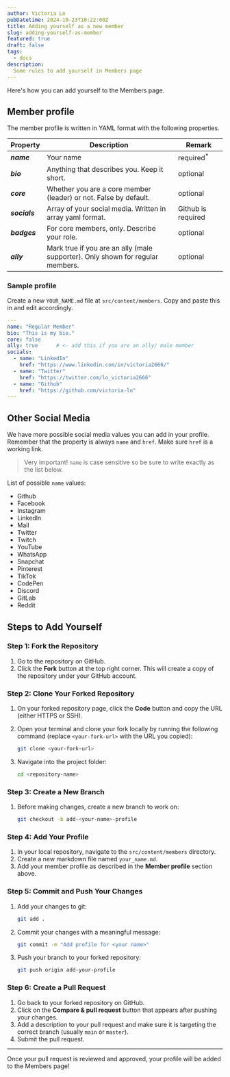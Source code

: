 ```yaml
---
author: Victoria Lo
pubDatetime: 2024-10-23T10:22:00Z
title: Adding yourself as a new member
slug: adding-yourself-as-member
featured: true
draft: false
tags:
  - docs
description:
  Some rules to add yourself in Members page
---
```


Here's how you can add yourself to the Members page.

## Member profile

The member profile is written in YAML format with the following properties.


| Property      | Description                                                      | Remark                |
|---------------|------------------------------------------------------------------|-----------------------|
| **_name_**    | Your name                                                        | required<sup>\*</sup> |
| **_bio_**     | Anything that describes you. Keep it short.                      | optional              |
| **_core_**    | Whether you are a core member (leader) or not. False by default. | optional              |
| **_socials_** | Array of your social media. Written in array yaml format.        | Github is required    |
| **_badges_**  | For core members, only. Describe your role.                      | optional              |
| **_ally_**    | Mark true if you are an ally (male supporter). Only shown for regular members. | optional |

### Sample profile
Create a new `YOUR_NAME.md` file at `src/content/members`. Copy and paste this in and edit accordingly.

```yaml
---
name: "Regular Member"
bio: "This is my bio."
core: false
ally: true      # <- add this if you are an ally/ male member
socials:
  - name: "LinkedIn"
    href: "https://www.linkedin.com/in/victoria2666/"
  - name: "Twitter"
    href: "https://twitter.com/lo_victoria2666"
  - name: "Github"
    href: "https://github.com/victoria-lo"
---
```

## Other Social Media

We have more possible social media values you can add in your profile. Remember that the property is always `name` and `href`. Make sure `href` is a working link.

> Very important! `name` is case sensitive so be sure to write exactly as the list below.

List of possible `name` values:
- Github
- Facebook
- Instagram
- LinkedIn
- Mail
- Twitter
- Twitch
- YouTube
- WhatsApp
- Snapchat
- Pinterest
- TikTok
- CodePen
- Discord
- GitLab
- Reddit

## Steps to Add Yourself

### Step 1: Fork the Repository

1. Go to the repository on GitHub.
2. Click the **Fork** button at the top right corner. This will create a copy of the repository under your GitHub account.

### Step 2: Clone Your Forked Repository

1. On your forked repository page, click the **Code** button and copy the URL (either HTTPS or SSH).
2. Open your terminal and clone your fork locally by running the following command (replace `<your-fork-url>` with the URL you copied):

    ```bash
    git clone <your-fork-url>
    ```

3. Navigate into the project folder:

    ```bash
    cd <repository-name>
    ```

### Step 3: Create a New Branch

1. Before making changes, create a new branch to work on:

    ```bash
    git checkout -b add-<your-name>-profile
    ```

### Step 4: Add Your Profile

1. In your local repository, navigate to the `src/content/members` directory.
2. Create a new markdown file named `your_name.md`.
3. Add your member profile as described in the **Member profile** section above.

### Step 5: Commit and Push Your Changes

1. Add your changes to git:

    ```bash
    git add .
    ```

2. Commit your changes with a meaningful message:

    ```bash
    git commit -m "Add profile for <your name>"
    ```

3. Push your branch to your forked repository:

    ```bash
    git push origin add-your-profile
    ```

### Step 6: Create a Pull Request

1. Go back to your forked repository on GitHub.
2. Click on the **Compare & pull request** button that appears after pushing your changes.
3. Add a description to your pull request and make sure it is targeting the correct branch (usually `main` or `master`).
4. Submit the pull request.

---

Once your pull request is reviewed and approved, your profile will be added to the Members page!
